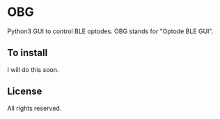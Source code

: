 # OBG

Python3 GUI to control BLE optodes. OBG stands for "Optode BLE GUI".


## To install

I will do this soon.

## License

All rights reserved.